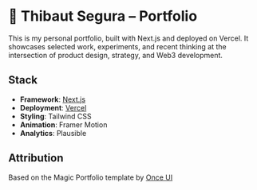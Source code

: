 # 🧠 Thibaut Segura – Portfolio

This is my personal portfolio, built with Next.js and deployed on Vercel. It showcases selected work, experiments, and recent thinking at the intersection of product design, strategy, and Web3 development.

## Stack

- **Framework**: [Next.js](https://nextjs.org/)
- **Deployment**: [Vercel](https://vercel.com/)
- **Styling**: Tailwind CSS
- **Animation**: Framer Motion
- **Analytics**: Plausible

## Attribution
Based on the Magic Portfolio template by [Once UI](https://www.linkedin.com/company/once-ui/)